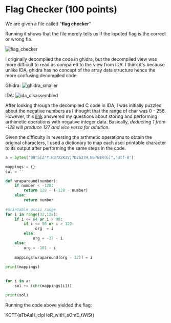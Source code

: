 # Flag Checker (100 points)

We are given a file called "**flag checker**"

Running it shows that the file merely tells us if the inputed flag is the correct or wrong fla.

![flag_checker](https://user-images.githubusercontent.com/71312079/150683408-1aca54fc-6ba8-4a11-9212-328266be504a.png)

I originally decompiled the code in ghidra, but the decompiled view was more difficult to read as compared to the view from IDA. I think it's because unlike IDA, ghidra has no concept of the array data structure hence the more confusing decompiled code.

Ghidra:
![ghidra_smaller](https://user-images.githubusercontent.com/71312079/150683412-3b4788ba-b1c0-40bf-90f1-629f7188e29e.png)

IDA:
![ida_disassembled](https://user-images.githubusercontent.com/71312079/150684030-3ec9721c-6071-4ee5-86cd-4ba72084ef4a.png)


After looking through the decompiled C code in IDA, I was initially puzzled about the negative numbers as I thought that the range of char was 0 - 256. However, this [link](https://www.quora.com/How-do-I-store-a-negative-integer-value-using-char-data-type#:~:text=Yes.,be%20assigned%20to%20char%20variables) answered my questions about storing and performing arthimetic operations with negative integer data. Basically, *deducting 1 from -128 will produce 127 and vice versa for addition*.

Given the difficulty in reversing the arthmetic operations to obtain the original characters, I used a dictionary to map each ascii printable character to its output after performing the same steps in the code.

```python
a = bytes("08'5[Z'Y:H3?X2K3V)?D2G3?H,N6?G$R(G]",'utf-8')

mappings = {}
sol = ''

def wraparound(number):
    if number < -128:
        return 128 - (-128 - number)
    else:
        return number
    
#printable ascii range 
for i in range(32,128):
    if i <= 64 or i > 90:
        if i <= 96 or i > 122:
             org  = i
        else:
            org = -37 - i
    else:
        org = -101 - i
    
    mappings[wraparound(org - 32)] = i
        
print(mappings)

         
for i in a:
    sol += (chr(mappings[i]))

print(sol)
```

Running the code above yielded the flag:

KCTF{aTbAsH_cIpHeR_wItH_sOmE_tWiSt}